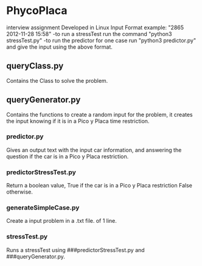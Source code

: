 # PhycoPlaca
interview assignment
Developed in Linux 
Input Format example: "2865 2012-11-28 15:58" 
-to run a stressTest run the command "python3 stressTest.py"
-to run the predictor for one case run "python3 predictor.py" and give the input using the above format.

## queryClass.py 
Contains the Class to solve the problem.

## queryGenerator.py 
Contains the functions to create a random input for the problem, it creates the input knowing if it is in a Pico y Placa time restriction.

### predictor.py 
Gives an output text with the input car information, and answering the question if the car is in a Pico y Placa restriction.

### predictorStressTest.py 
Return a boolean value, True if the car is in a Pico y Placa restriction False otherwise.

### generateSimpleCase.py 
Create a input problem in a .txt file. of 1 line.

### stressTest.py 
Runs a stressTest using ###predictorStressTest.py and ###queryGenerator.py.




